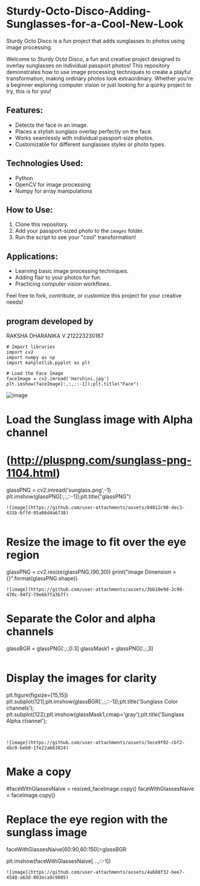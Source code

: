 # Sturdy-Octo-Disco-Adding-Sunglasses-for-a-Cool-New-Look

Sturdy Octo Disco is a fun project that adds sunglasses to photos using image processing.

Welcome to Sturdy Octo Disco, a fun and creative project designed to overlay sunglasses on individual passport photos! This repository demonstrates how to use image processing techniques to create a playful transformation, making ordinary photos look extraordinary. Whether you're a beginner exploring computer vision or just looking for a quirky project to try, this is for you!

## Features:
- Detects the face in an image.
- Places a stylish sunglass overlay perfectly on the face.
- Works seamlessly with individual passport-size photos.
- Customizable for different sunglasses styles or photo types.

## Technologies Used:
- Python
- OpenCV for image processing
- Numpy for array manipulations

## How to Use:
1. Clone this repository.
2. Add your passport-sized photo to the `images` folder.
3. Run the script to see your "cool" transformation!

## Applications:
- Learning basic image processing techniques.
- Adding flair to your photos for fun.
- Practicing computer vision workflows.

Feel free to fork, contribute, or customize this project for your creative needs!
## program developed by
RAKSHA DHARANIKA V
212223230167
```
# Import libraries
import cv2
import numpy as np
import matplotlib.pyplot as plt

# Load the Face Image
faceImage = cv2.imread('Harshini.jpg')
plt.imshow(faceImage[:,:,::-1]);plt.title("Face")
```
![image](https://github.com/user-attachments/assets/3ee22427-e015-4931-bab0-32df3be205d5)

# Load the Sunglass image with Alpha channel
# (http://pluspng.com/sunglass-png-1104.html)
glassPNG = cv2.imread('sunglass.png',-1)
plt.imshow(glassPNG[:,:,::-1]);plt.title("glassPNG")
```
![image](https://github.com/user-attachments/assets/04012c98-dec3-431b-bf7d-95a86d4a6738)


```
# Resize the image to fit over the eye region
glassPNG = cv2.resize(glassPNG,(90,30))
print("image Dimension ={}".format(glassPNG.shape))
```
![image](https://github.com/user-attachments/assets/3bb10e9d-2c98-470c-94f2-79e6b7fa3b7f)

```
# Separate the Color and alpha channels
glassBGR = glassPNG[:,:,0:3]
glassMask1 = glassPNG[:,:,3]
```
```
# Display the images for clarity
plt.figure(figsize=[15,15])
plt.subplot(121);plt.imshow(glassBGR[:,:,::-1]);plt.title('Sunglass Color channels');
plt.subplot(122);plt.imshow(glassMask1,cmap='gray');plt.title('Sunglass Alpha channel');
```


![image](https://github.com/user-attachments/assets/3ece9f02-cbf2-4bc0-beb0-1fe22a663824)

```
# Make a copy
#faceWithGlassesNaive = resized_faceImage.copy()
faceWithGlassesNaive = faceImage.copy()

# Replace the eye region with the sunglass image
faceWithGlassesNaive[60:90,60:150]=glassBGR

plt.imshow(faceWithGlassesNaive[...,::-1])
```
![image](https://github.com/user-attachments/assets/4ab88f32-bee7-4540-a63d-803eca9c9085)

```
